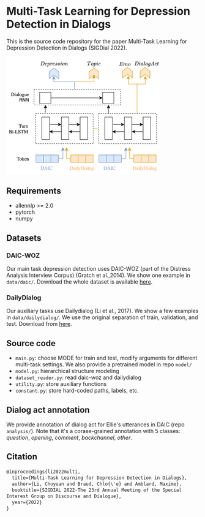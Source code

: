 # Multi-Task Learning for Depression Detection in Dialogs

This is the source code repository for the paper Multi-Task Learning for Depression Detection in Dialogs (SIGDial 2022).

<img src="./pic/illustration.png" alt="drawing" width="400"/>

## Requirements
- allennlp >= 2.0
- pytorch
- numpy


## Datasets
### DAIC-WOZ
Our main task depression detection uses DAIC-WOZ (part of the Distress Analysis Interview Corpus) (Gratch et al.,2014). 
We show one example in `data/daic/`. Download the whole dataset is available [here](https://dcapswoz.ict.usc.edu).

### DailyDialog
Our auxiliary tasks use Dailydialog (Li et al., 2017). 
We show a few examples in `data/dailydialog/`. We use the original separation of train, validation, and test. Download from [here](http://yanran.li/dailydialog.html).

## Source code

- `main.py`: choose MODE for train and test, modify arguments for different multi-task settings. We also provide a pretrained model in repo `model/`
- `model.py`: hierarchical structure modeling
- `dataset_reader.py`: read daic-woz and dailydialog
- `utility.py`: store auxiliary functions
- `constant.py`: store hard-coded paths, labels, etc.

## Dialog act annotation

We provide annotation of dialog act for Ellie's utterances in DAIC (repo `analysis/`). Note that it's a corase-grained annotation with 5 classes: *question*, *opening*, *comment*, *backchannel*, *other*. 

## Citation
```
@inproceedings{li2022multi,
  title={Multi-Task Learning for Depression Detection in Dialogs},
  author={Li, Chuyuan and Braud, Chlo{\'e} and Amblard, Maxime},
  booktitle={SIGDIAL 2022-The 23rd Annual Meeting of the Special Interest Group on Discourse and Dialogue},
  year={2022}
}
```